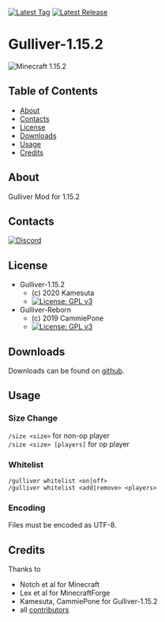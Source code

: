 [![Latest Tag](https://img.shields.io/github/tag/Kamesuta/Gulliver-1.15.2.svg?label=Latest%20Tag&style=flat)](https://github.com/Kamesuta/Gulliver-1.15.2/tags)
[![Latest Release](https://img.shields.io/github/release/Kamesuta/Gulliver-1.15.2.svg?label=Latest%20Release&style=flat)](https://github.com/Kamesuta/Gulliver-1.15.2/releases)

# Gulliver-1.15.2
![Minecraft 1.15.2](https://img.shields.io/badge/Minecraft-1.15.2-green.svg?style=flat)

## Table of Contents

* [About](#about)
* [Contacts](#contacts)
* [License](#license)
* [Downloads](#downloads)
* [Usage](#usage)
* [Credits](#credits)

## About

Gulliver Mod for 1.15.2

## Contacts

[![Discord](https://discordapp.com/assets/bb408e0343ddedc0967f246f7e89cebf.svg)](https://discord.gg/zAmvPqV)

## License

* Gulliver-1.15.2
  - (c) 2020 Kamesuta
  - [![License: GPL v3](https://img.shields.io/badge/License-GPLv3-blue.svg?style=flat)](https://www.gnu.org/licenses/gpl-3.0)
* Gulliver-Reborn
  - (c) 2019 CammiePone
  - [![License: GPL v3](https://img.shields.io/badge/License-GPLv3-blue.svg?style=flat)](https://www.gnu.org/licenses/gpl-3.0)

## Downloads

Downloads can be found on [github](https://github.com/Kamesuta/Gulliver-1.15.2/releases).

## Usage

### Size Change
`/size <size>` for non-op player  
`/size <size> [players]` for op player  

### Whitelist
`/gulliver whitelist <on|off>`  
`/gulliver whitelist <add|remove> <players>`  

### Encoding

Files must be encoded as UTF-8.

## Credits

Thanks to

* Notch et al for Minecraft
* Lex et al for MinecraftForge
* Kamesuta, CammiePone for Gulliver-1.15.2
* all [contributors](https://github.com/Kamesuta/Gulliver-1.15.2/graphs/contributors)